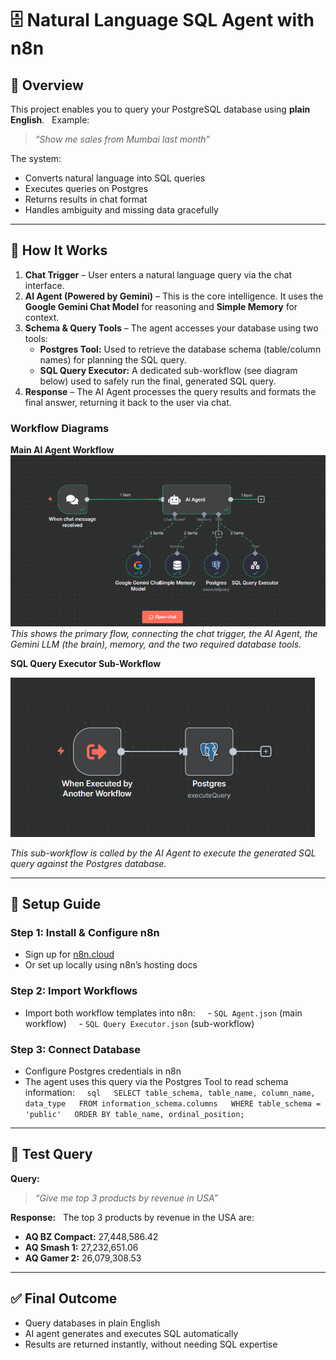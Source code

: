 # 🗄️ Natural Language SQL Agent with n8n  

## 📌 Overview  
This project enables you to query your PostgreSQL database using **plain English**.  
Example:  
> *“Show me sales from Mumbai last month”*  

The system:  
- Converts natural language into SQL queries  
- Executes queries on Postgres  
- Returns results in chat format  
- Handles ambiguity and missing data gracefully  

---

## 🧠 How It Works  
1. **Chat Trigger** – User enters a natural language query via the chat interface.  
2. **AI Agent (Powered by Gemini)** – This is the core intelligence. It uses the **Google Gemini Chat Model** for reasoning and **Simple Memory** for context.  
3. **Schema & Query Tools** – The agent accesses your database using two tools:  
    * **Postgres Tool:** Used to retrieve the database schema (table/column names) for planning the SQL query.  
    * **SQL Query Executor:** A dedicated sub-workflow (see diagram below) used to safely run the final, generated SQL query.  
4. **Response** – The AI Agent processes the query results and formats the final answer, returning it back to the user via chat.  

### Workflow Diagrams  

**Main AI Agent Workflow**
![Main AI Agent Workflow](/screenshots/sql-agent.PNG)
*This shows the primary flow, connecting the chat trigger, the AI Agent, the Gemini LLM (the brain), memory, and the two required database tools.*

**SQL Query Executor Sub-Workflow** 

![SQL Query Executor](/screenshots/sql-query-executor.PNG)

*This sub-workflow is called by the AI Agent to execute the generated SQL query against the Postgres database.*

---

## 🚀 Setup Guide  

### Step 1: Install & Configure n8n  
- Sign up for [n8n.cloud](https://app.n8n.cloud/register)  
- Or set up locally using n8n’s hosting docs  

### Step 2: Import Workflows  
- Import both workflow templates into n8n:  
  - `SQL Agent.json` (main workflow)  
  - `SQL Query Executor.json` (sub-workflow)  

### Step 3: Connect Database  
- Configure Postgres credentials in n8n  
- The agent uses this query via the Postgres Tool to read schema information:  
  ```sql
  SELECT table_schema, table_name, column_name, data_type
  FROM information_schema.columns
  WHERE table_schema = 'public'
  ORDER BY table_name, ordinal_position;
  ```

---

## 🧪 Test Query  

**Query:**  
> *“Give me top 3 products by revenue in USA”*  

**Response:**  
The top 3 products by revenue in the USA are:

- **AQ BZ Compact:** 27,448,586.42
- **AQ Smash 1:** 27,232,651.06
- **AQ Gamer 2:** 26,079,308.53

---

## ✅ Final Outcome

- Query databases in plain English
- AI agent generates and executes SQL automatically
- Results are returned instantly, without needing SQL expertise